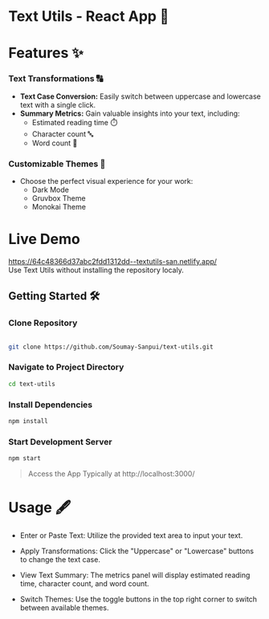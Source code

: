 # Text Utils - React App 🚀

# Features ✨
### Text Transformations 🔠
- **Text Case Conversion:** Easily switch between uppercase and lowercase text with a single click.
- **Summary Metrics:** Gain valuable insights into your text, including:
  - Estimated reading time ⏱️
  - Character count 🔤
  - Word count 📝

### Customizable Themes 🎨
- Choose the perfect visual experience for your work:
  - Dark Mode 
  - Gruvbox Theme 
  - Monokai Theme 

# Live Demo
https://64c48366d37abc2fdd1312dd--textutils-san.netlify.app/ <br>
Use Text Utils without installing the repository localy.

## Getting Started 🛠️

### Clone Repository
```bash

git clone https://github.com/Soumay-Sanpui/text-utils.git

```

### Navigate to Project Directory
```bash
cd text-utils
```
### Install Dependencies
```bash
npm install
```
### Start Development Server
```bash
npm start
```
> Access the App Typically at http://localhost:3000/

# Usage 🖋️
- Enter or Paste Text: Utilize the provided text area to input your text. <br>

- Apply Transformations: Click the "Uppercase" or "Lowercase" buttons to change the text case. <br>

- View Text Summary: The metrics panel will display estimated reading time, character count, and word count. <br>

- Switch Themes: Use the toggle buttons in the top right corner to switch between available themes.
